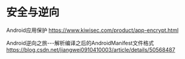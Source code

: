 安全与逆向
===

Android应用保护
https://www.kiwisec.com/product/app-encrypt.html

Android逆向之旅---解析编译之后的AndroidManifest文件格式
https://blog.csdn.net/jiangwei0910410003/article/details/50568487


